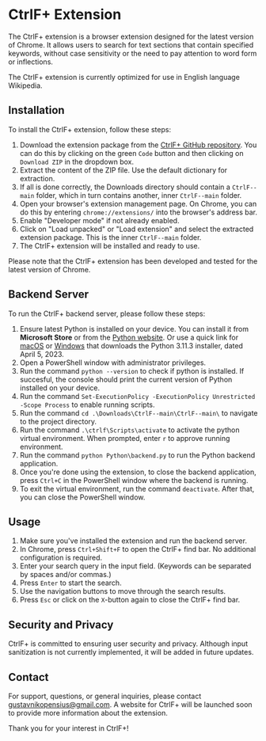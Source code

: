 # CtrlF+ Extension

The CtrlF+ extension is a browser extension designed for the latest version of Chrome. It allows users to search for text sections that contain specified keywords, without case sensitivity or the need to pay attention to word form or inflections.

The CtrlF+ extension is currently optimized for use in English language Wikipedia.

## Installation

To install the CtrlF+ extension, follow these steps:

1. Download the extension package from the [CtrlF+ GitHub repository](https://github.com/nikopensius/CtrlF-).
You can do this by clicking on the green `Code` button and then clicking on `Download ZIP` in the dropdown box.
2. Extract the content of the ZIP file. Use the default dictionary for extraction.
3. If all is done correctly, the Downloads directory should contain a `CtrlF--main` folder, which in turn contains another, inner `CtrlF--main` folder.
4. Open your browser's extension management page. On Chrome, you can do this by entering `chrome://extensions/` into the browser's address bar.
5. Enable "Developer mode" if not already enabled.
6. Click on "Load unpacked" or "Load extension" and select the extracted extension package. This is the inner `CtrlF--main` folder.
7. The CtrlF+ extension will be installed and ready to use.

Please note that the CtrlF+ extension has been developed and tested for the latest version of Chrome.

## Backend Server

To run the CtrlF+ backend server, please follow these steps:

1. Ensure latest Python is installed on your device. You can install it from **Microsoft Store** or from the [Python website](https://www.python.org). Or use a quick link for [macOS](https://www.python.org/ftp/python/3.11.3/python-3.11.3-macos11.pkg) or [Windows](https://www.python.org/ftp/python/3.11.3/python-3.11.3-amd64.exe) that downloads the Python 3.11.3 installer, dated April 5, 2023.
3. Open a PowerShell window with administrator privileges.
4. Run the command `python --version` to check if python is installed. If succesful, the console should print the current version of Python installed on your device.
5. Run the command `Set-ExecutionPolicy -ExecutionPolicy Unrestricted -Scope Process` to enable running scripts.
6. Run the command `cd .\Downloads\CtrlF--main\CtrlF--main\` to navigate to the project directory.
7. Run the command `.\ctrlf\Scripts\activate` to activate the python virtual environment. When prompted, enter `r` to approve running environment. 
8. Run the command `python Python\backend.py` to run the Python backend application. 
9. Once you're done using the extension, to close the backend application, press `Ctrl+C` in the PowerShell window where the backend is running.
10. To exit the virtual environment, run the command `deactivate`. After that, you can close the PowerShell window.

## Usage

1. Make sure you've installed the extension and run the backend server.
2. In Chrome, press `Ctrl+Shift+F` to open the CtrlF+ find bar. No additional configuration is required.
3. Enter your search query in the input field. (Keywords can be separated by spaces and/or commas.)
4. Press `Enter` to start the search.
5. Use the navigation buttons to move through the search results.
6. Press `Esc` or click on the `X`-button again to close the CtrlF+ find bar.

## Security and Privacy

CtrlF+ is committed to ensuring user security and privacy. Although input sanitization is not currently implemented, it will be added in future updates.

## Contact

For support, questions, or general inquiries, please contact gustavnikopensius@gmail.com. A website for CtrlF+ will be launched soon to provide more information about the extension.

Thank you for your interest in CtrlF+!

